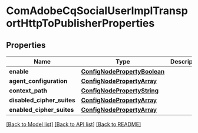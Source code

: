 # ComAdobeCqSocialUserImplTransportHttpToPublisherProperties

## Properties
Name | Type | Description | Notes
------------ | ------------- | ------------- | -------------
**enable** | [**ConfigNodePropertyBoolean**](ConfigNodePropertyBoolean.md) |  | [optional] 
**agent_configuration** | [**ConfigNodePropertyArray**](ConfigNodePropertyArray.md) |  | [optional] 
**context_path** | [**ConfigNodePropertyString**](ConfigNodePropertyString.md) |  | [optional] 
**disabled_cipher_suites** | [**ConfigNodePropertyArray**](ConfigNodePropertyArray.md) |  | [optional] 
**enabled_cipher_suites** | [**ConfigNodePropertyArray**](ConfigNodePropertyArray.md) |  | [optional] 

[[Back to Model list]](../README.md#documentation-for-models) [[Back to API list]](../README.md#documentation-for-api-endpoints) [[Back to README]](../README.md)


